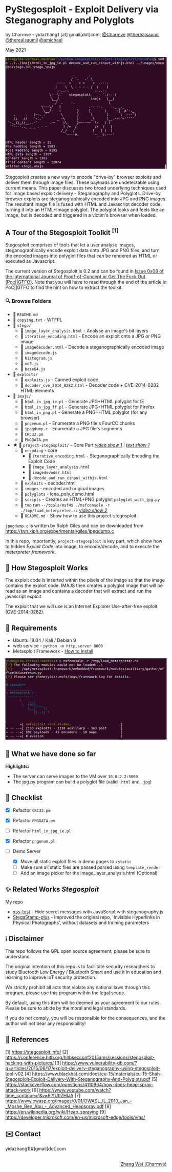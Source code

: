 # PyStegosploit - Exploit Delivery via Steganography and Polyglots
by Charmve - yidazhang1 [at] gmail[dot]com, [@Charmve](https://github.com/Charmve)  [@therealsaumil](https://twitter.com/therealsaumil) [@therealsaumil](https://twitter.com/therealsaumil) [@amichael](https://github.com/amichael7)

May 2021

![stego_imajs.png](stego/static/img/stego_imajs.png)

Stegosploit creates a new way to encode "drive-by" browser exploits and deliver them through image files. These payloads are undetectable using current means. This paper discusses two broad underlying techniques used for image based exploit delivery - Steganography and Polyglots. Drive-by browser exploits are steganographically encoded into JPG and PNG images. The resultant image file is fused with HTML and Javascript decoder code, turning it into an HTML+Image polyglot. The polyglot looks and feels like an image, but is decoded and triggered in a victim's browser when loaded.


## A Tour of the Stegosploit Toolkit <sup>[1]</sup>

<p>Stegosploit comprises of tools that let a user analyse images, steganographically encode exploit data onto JPG and PNG files, and turn the encoded images into polyglot files that can be rendered as HTML or executed as Javascript.</p>

<p>The current version of Stegosploit is 0.2 and can be found in <a href="https://www.alchemistowl.org/pocorgtfo/pocorgtfo08.pdf">Issue 0x08 of the International Journal of Proof-of-Concept or Get The Fuck Out (Poc||GTFO)</a>. Note that you will have to read through the end of the article in PoC||GTFO to find the hint on how to extract the toolkit.</p>

### 🔍 Browse Folders
- 📄 <code>README.md</code>
- 📄 <code>copying.txt</code> - WTFPL
- 📁 <code>stego/</code>
  - 📄 <code>image_layer_analysis.html</code> - Analyse an image's bit layers
  - 📄 <code>iterative_encoding.html</code> - Encode an exploit onto a JPG or PNG image
  - 📄 <code>imagedecoder.html</code> - Decode a steganographically encoded image
  - 📄 <code>imagedecode.js</code>
  - 📄 <code>histogram.js</code>
  - 📄 <code>md5.js</code>
  - 📄 <code>base64.js</code>
- 📁 <code>exploits/</code>
  - 📄 <code>exploits.js</code> - Canned exploit code
  - 📄 <code>decoder_cve_2014_0282.html</code> - Decoder code + CVE-2014-0282 HTML elements
- 📁 <code>imajs/</code>
  - 📄 <code>html_in_jpg_ie.pl</code> - Generate JPG+HTML polyglot for IE
  - 📄 <code>html_in_jpg_ff.pl</code> - Generate JPG+HTML polyglot for Firefox
  - 📄 <code>html_in_png.pl</code> - Generate a PNG+HTML polyglot (for any browser)
  - 📄 <code>pngenum.pl</code> - Enumerate a PNG file's FourCC chunks
  - 📄 <code>jpegdump.c</code> - Enumerate a JPG file's segments
  - 📄 <code>CRC32.pm</code>
  - 📄 <code>PNGDATA.pm</code>
- ★ 📁 <code>project-stegosploit/</code> - Core Part [<i><u>video show 1</u></i>](https://www.youtube.com/watch?v=O9vSSQIZPlI) | [<i><u>text show 1</u></i>](https://stegosploit.info/#22-steganographically-encoding-the-exploit-code)
  - 📁 <code>encoding</code> - core 
    - 📄 <code>iterative_encoding.html</code> - Steganographically Encoding the Exploit Code
    - 📄 <code>image_layer_analysis.html</code>
    - 📄 <code>imagedevoder.html</code>
    - 📄 <code>decode_and_run_cinput_withjs.html</code>
  - 📁 <code>exploits</code> - decoder.html
  - 📁 <code>images</code> - encoded and original images
  - 📁 <code>polyglots</code> - lena_poly_demo.html
  - 📁 <code>scripts</code> - Creates an HTML+PNG polyglot ``polyglot_with_jpg.py`` 
  - 📁 <code>tmp</code> run ``--/tools/msf4$ ./msfconsole -r ./tmp/load_meterpreter.rc`` [<i><u>video show 2</u></i>](https://www.youtube.com/watch?v=fAyuOhB4uvo)
  - 📄 <code>README.md</code> - Show how to use this project-stegosploit

<p><code>jpegdump.c</code> is written by Ralph Giles and can be downloaded from <a href="https://svn.xiph.org/experimental/giles/jpegdump.c">https://svn.xiph.org/experimental/giles/jpegdump.c</a></p>

In this repo, importantly, ``project-stegosploit`` is key part, which show how to hidden <i>Exploit Code</i> into image, to encode/decode, and to execute the <i>meterpreter framework</i>. 

## 🔧 How Stegosploit Works

The exploit code is inserted within the pixels of the image so that the image contains the exploit code.  IMAJS then creates a polyglot image that will be read as an image and contains a decoder that will extract and run the javascript exploit.

The exploit that we will use is an Internet Explorer Use-after-free exploit ([CVE-2014-0282](https://nvd.nist.gov/vuln/detail/CVE-2014-0282)).

## 🔨 Requirements

- Ubuntu 18.04 / Kali / Debian 9
- web service  - ``python -m http.server 8000``
- Metasploit Framework  - [How to Install](https://computingforgeeks.com/how-to-install-metasploit-framework-on-ubuntu-18-04-debian-9/)

![msfconsole.png](stego/static/img/msfconsole.png)

## 📆 What we have done so far

__Highlights:__

* The server can serve images to the VM over `10.0.2.2:5000`
* The jpg.py program can build a polyglot file (valid `.html` and `.jpg`)

## 📝 Checklist

- [X] Refactor `CRC32.pm`
- [X] Refactor `PNGDATA.pm`
- [ ] Refactor `html_in_jpg_ie.pl`
- [X] Refactor `pngenum.pl`

- [ ] Demo Server
	- [X] Move all static exploit files in demo pages to `/static`
	- [ ] Make sure all static files are passed parsed using `template_render`
	- [ ] Add an image picker for the image_layer_analysis.html \(Optional\)

## ✨ Related Works *Stegosploit*

My repo 

- [xss-test](https://github.com/Charmve/xss-test) - Hide secret messages with JavaScript with steganography.js
- [StegaStamp-plus](https://github.com/Charmve/StegaStamp-plus) - Improved the original repo, 'Invisible Hyperlinks in Physical Photographs', without datasets and training parameters

## ❕ Disclaimer
This repo follows the GPL open source agreement, please be sure to understand.

The original intention of this repo is to facilitate security researchers to study Bluetooth Low Energy / Bluetooth Smart and use it in education and learning to improve IoT security protection.

We strictly prohibit all acts that violate any national laws through this program, please use this program within the legal scope.

By default, using this item will be deemed as your agreement to our rules. Please be sure to abide by the moral and legal standards.

If you do not comply, you will be responsible for the consequences, and the author will not bear any responsibility!


## 📎 References

[1] https://stegosploit.info/ 
[2] https://conference.hitb.org/hitbsecconf2015ams/sessions/stegosploit-hacking-with-pictures/
[3] https://www.vulnerability-db.com/?q=articles/2015/06/17/exploit-delivery-steganography-using-stegosploit-tool-v02
[4] https://www.blackhat.com/docs/eu-15/materials/eu-15-Shah-Stegosploit-Exploit-Delivery-With-Steganography-And-Polyglots.pdf
[5] https://stackoverflow.com/questions/4110964/how-does-heap-spray-attack-work
[6] https://www.youtube.com/watch?time_continue=1&v=6lYUtIZHlJA
[7] https://www.owasp.org/images/0/01/OWASL_IL_2010_Jan_-_Moshe_Ben_Abu_-_Advanced_Heapspray.pdf
[8] https://en.wikipedia.org/wiki/Heap_spraying
[9] https://developer.microsoft.com/en-us/microsoft-edge/tools/vms/

## ✉️ Contact

yidazhang1[#]gmail[dot]com

<br>
<div align="right">
  <a href="https://github.com/Charmve" target="_blank">Zhang Wei (Charmve)</a>
</div>
